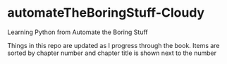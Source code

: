 # automateTheBoringStuff-Cloudy
Learning Python from Automate the Boring Stuff

Things in this repo are updated as I progress through the book.
Items are sorted by chapter number and chapter title is shown next to the number